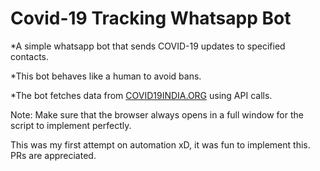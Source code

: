 # Covid-19 Tracking Whatsapp Bot

*A simple whatsapp bot that sends COVID-19 updates to specified contacts.

*This bot behaves like a human to avoid bans.

*The bot fetches data from [COVID19INDIA.ORG](https://www.covid19india.org/) using API calls.

Note: Make sure that the browser always opens in a full window for the script to implement perfectly.


This was my first attempt on automation xD, it was fun to implement this. PRs are appreciated.
